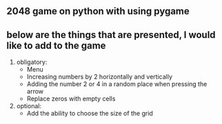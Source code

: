 2048 game on python with using pygame
-----------------
below are the things that are presented, I would like to add to the game
----------------------------

1. obligatory:
    - Menu
    - Increasing numbers by 2 horizontally and vertically
    - Adding the number 2 or 4 in a random place when pressing the arrow
    - Replace zeros with empty cells
2. optional:
    - Add the ability to choose the size of the grid

